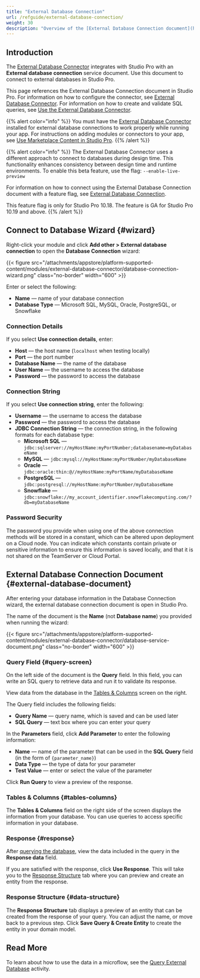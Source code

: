 ```yaml
---
title: "External Database Connection"
url: /refguide/external-database-connection/
weight: 30
description: "Overview of the [External Database Connection document](https://marketplace.mendix.com/link/component/219862) in Studio Pro, downloaded from the Mendix Marketplace."
---
```


## Introduction

The [External Database Connector](/appstore/modules/external-database-connector/) integrates with Studio Pro with an **External database connection** service document. Use this document to connect to external databases in Studio Pro.

This page references the External Database Connection document in Studio Pro. For information on how to configure the connector, see [External Database Connector](/appstore/modules/external-database-connector/). For information on how to create and validate SQL queries, see [Use the External Database Connector](/refguide/use-the-external-database-connector/).

{{% alert color="info" %}}
You must have the [External Database Connector](https://marketplace.mendix.com/link/component/219862) installed for external database connections to work properly while running your app. For instructions on adding modules or connectors to your app, see [Use Marketplace Content in Studio Pro](/appstore/use-content/).
{{% /alert %}}

{{% alert color="info" %}}
The External Database Connector uses a different approach to connect to databases during design time. This functionality enhances consistency between design time and runtime environments. To enable this beta feature, use the flag: `--enable-live-preview`

For information on how to connect using the External Database Connection document with a feature flag, see [External Database Connection](/refguide/use-the-external-database-connector/#enable-live-preview).

This feature flag is only for Studio Pro 10.18. The feature is GA for Studio Pro 10.19 and above.
{{% /alert %}}

## Connect to Database Wizard {#wizard}

Right-click your module and click **Add other > External database connection** to open the **Database Connection** wizard:

{{< figure src="/attachments/appstore/platform-supported-content/modules/external-database-connector/database-connection-wizard.png" class="no-border" width="600" >}}

Enter or select the following:

* **Name** — name of your database connection
* **Database Type** — Microsoft SQL, MySQL, Oracle, PostgreSQL, or Snowflake

### Connection Details

If you select **Use connection details**, enter:

* **Host** — the host name (`localhost` when testing locally)
* **Port** — the port number
* **Database Name** — the name of the database
* **User Name** — the username to access the database
* **Password** — the password to access the database

### Connection String

If you select **Use connection string**, enter the following:

* **Username** — the username to access the database
* **Password** — the password to access the database
* **JDBC Connection String** — the connection string, in the following formats for each database type:
    * **Microsoft SQL** — `jdbc:sqlserver://myHostName:myPortNumber;databasename=myDatabaseName`
    * **MySQL** — `jdbc:mysql://myHostName:myPortNumber/myDatabaseName`
    * **Oracle** — `jdbc:oracle:thin:@//myHostName:myPortName/myDatabaseName`
    * **PostgreSQL** — `jdbc:postgresql://myHostName:myPortNumber/myDatabaseName`
    * **Snowflake** — `jdbc:snowflake://my_account_identifier.snowflakecomputing.com/?db=myDatabaseName` 

### Password Security

The password you provide when using one of the above connection methods will be stored in a constant, which can be altered upon deployment on a Cloud node. You can indicate which constants contain private or sensitive information to ensure this information is saved locally, and that it is not shared on the TeamServer or Cloud Portal.

## External Database Connection Document {#external-database-document}

After entering your database information in the Database Connection wizard, the external database connection document is open in Studio Pro. 

The name of the document is the **Name** (not **Database name**) you provided when running the wizard:

{{< figure src="/attachments/appstore/platform-supported-content/modules/external-database-connector/database-service-document.png" class="no-border" width="600" >}}

### Query Field {#query-screen}

On the left side of the document is the **Query** field. In this field, you can write an SQL query to retrieve data and run it to validate its response.

View data from the database in the [Tables & Columns](#tables-columns) screen on the right.

The Query field includes the following fields:

* **Query Name** — query name, which is saved and can be used later
* **SQL Query** — text box where you can enter your query

In the **Parameters** field, click **Add Parameter** to enter the following information:

* **Name** — name of the parameter that can be used in the **SQL Query** field (in the form of `{parameter_name}`)
* **Data Type** — the type of data for your parameter
* **Test Value** — enter or select the value of the parameter

Click **Run Query** to view a preview of the response.

### Tables & Columns {#tables-columns}

The **Tables & Columns** field on the right side of the screen displays the information from your database. You can use queries to access specific information in your database.

### Response {#response}

After [querying the database](/appstore/modules/external-database-connector/#query-database), view the data included in the query in the **Response data** field.

If you are satisfied with the response, click **Use Response**. This will take you to the [Response Structure](#data-structure) tab where you can preview and create an entity from the response.

### Response Structure {#data-structure}

The **Response Structure** tab displays a preview of an entity that can be created from the response of your query. You can adjust the name, or move back to a previous step. Click **Save Query & Create Entity** to create the entity in your domain model.

## Read More

To learn about how to use the data in a microflow, see the [Query External Database](/refguide/query-external-database/) activity. 
